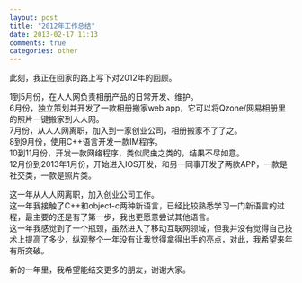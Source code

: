 ```yaml
---
layout: post
title: "2012年工作总结"
date: 2013-02-17 11:13
comments: true
categories: other
---
```

此刻，我正在回家的路上写下对2012年的回顾。<!-- more --> 
 
1到5月份，在人人网负责相册产品的日常开发、维护。<br> 
6月份，独立策划并开发了一款相册搬家web app，它可以将Qzone/网易相册里的照片一键搬家到人人网。 <br>
7月份，从人人网离职，加入到一家创业公司，相册搬家不了了之。 <br>
8到9月份，使用C++语言开发一款IM程序。 <br>
10到11月份，开发一款网络程序，类似爬虫之类的，结果不尽如意。 <br>
12月份到2013年1月份，开始进入IOS开发，和另一同事开发了两款APP，一款是社交类，一款是照片类。 
 
这一年从人人网离职，加入创业公司工作。 <br>
这一年我接触了C++和object-c两种新语言，已经比较熟悉学习一门新语言的过程，最主要的还是有了第一步，我也更愿意尝试其他语言。 <br>
这一年我感觉到了一个瓶颈，虽然进入了移动互联网领域，但我并没有觉得自己技术上提高了多少，纵观整个一年没有让我觉得拿得出手的亮点，对此，我希望来年有所突破。 
 
新的一年里，我希望能结交更多的朋友，谢谢大家。
